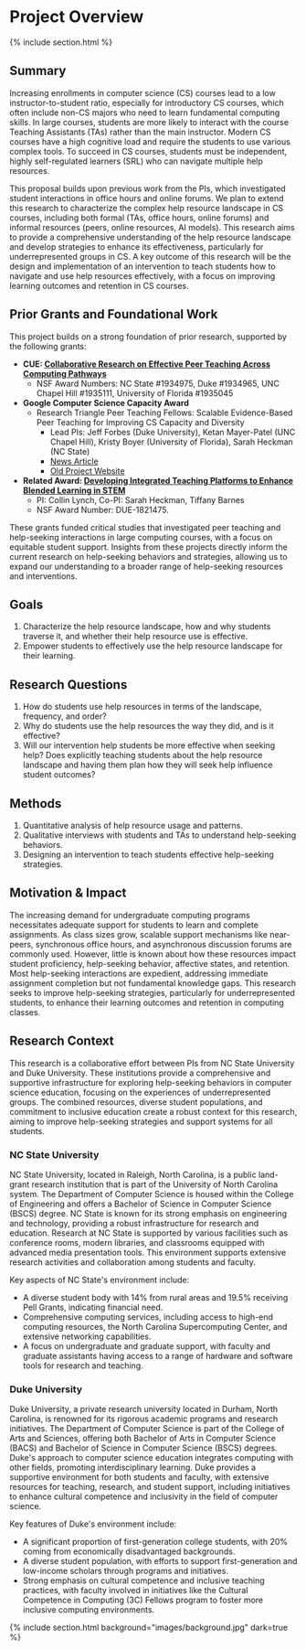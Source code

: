 ---
---

# Project Overview

{% include section.html %}

## Summary
Increasing enrollments in computer science (CS) courses lead to a low instructor-to-student ratio, especially for introductory CS courses, which often include non-CS majors who need to learn fundamental computing skills. In large courses, students are more likely to interact with the course Teaching Assistants (TAs) rather than the main instructor. Modern CS courses have a high cognitive load and require the students to use various complex tools. To succeed in CS courses, students must be independent, highly self-regulated learners (SRL) who can navigate multiple help resources.

This proposal builds upon previous work from the PIs, which investigated student interactions in office hours and online forums. We plan to extend this research to characterize the complex help resource landscape in CS courses, including both formal (TAs, office hours, online forums) and informal resources (peers, online resources, AI models). This research aims to provide a comprehensive understanding of the help resource landscape and develop strategies to enhance its effectiveness, particularly for underrepresented groups in CS. A key outcome of this research will be the design and implementation of an intervention to teach students how to navigate and use help resources effectively, with a focus on improving learning outcomes and retention in CS courses.


## Prior Grants and Foundational Work
This project builds on a strong foundation of prior research, supported by the following grants:
- **CUE: [Collaborative Research on Effective Peer Teaching Across Computing Pathways](https://www.nsf.gov/awardsearch/showAward?AWD_ID=1934965&HistoricalAwards=false)**
  - NSF Award Numbers: NC State #1934975, Duke #1934965, UNC Chapel Hill #1935111, University of Florida #1935045
- **Google Computer Science Capacity Award**
  - Research Triangle Peer Teaching Fellows: Scalable Evidence-Based Peer Teaching for Improving CS Capacity and Diversity
    - Lead PIs: Jeff Forbes (Duke University), Ketan Mayer-Patel (UNC Chapel Hill), Kristy Boyer (University of Florida), Sarah Heckman (NC State)
    - [News Article](https://www.csc.ncsu.edu/news/1768)
    - [Old Project Website](https://www.cs.unc.edu/~kmp/peerteachingfellows/)
- **Related Award: [Developing Integrated Teaching Platforms to Enhance Blended Learning in STEM](https://www.nsf.gov/awardsearch/showAward?AWD_ID=1821475&HistoricalAwards=false)**
  - PI: Collin Lynch, Co-PI: Sarah Heckman, Tiffany Barnes
  - NSF Award Number: DUE-1821475.

These grants funded critical studies that investigated peer teaching and help-seeking interactions in large computing courses, with a focus on equitable student support. Insights from these projects directly inform the current research on help-seeking behaviors and strategies, allowing us to expand our understanding to a broader range of help-seeking resources and interventions.

## Goals
1. Characterize the help resource landscape, how and why students traverse it, and whether their help resource use is effective.
2. Empower students to effectively use the help resource landscape for their learning.

## Research Questions
1. How do students use help resources in terms of the landscape, frequency, and order?
2. Why do students use the help resources the way they did, and is it effective?
3. Will our intervention help students be more effective when seeking help? Does explicitly teaching students about the help resource landscape and having them plan how they will seek help influence student outcomes?

## Methods
1. Quantitative analysis of help resource usage and patterns.
2. Qualitative interviews with students and TAs to understand help-seeking behaviors.
3. Designing an intervention to teach students effective help-seeking strategies.

## Motivation & Impact
The increasing demand for undergraduate computing programs necessitates adequate support for students to learn and complete assignments. As class sizes grow, scalable support mechanisms like near-peers, synchronous office hours, and asynchronous discussion forums are commonly used. However, little is known about how these resources impact student proficiency, help-seeking behavior, affective states, and retention. Most help-seeking interactions are expedient, addressing immediate assignment completion but not fundamental knowledge gaps. This research seeks to improve help-seeking strategies, particularly for underrepresented students, to enhance their learning outcomes and retention in computing classes.

## Research Context
This research is a collaborative effort between PIs from NC State University and Duke University. These institutions provide a comprehensive and supportive infrastructure for exploring help-seeking behaviors in computer science education, focusing on the experiences of underrepresented groups. The combined resources, diverse student populations, and commitment to inclusive education create a robust context for this research, aiming to improve help-seeking strategies and support systems for all students.

### NC State University
NC State University, located in Raleigh, North Carolina, is a public land-grant research institution that is part of the University of North Carolina system. The Department of Computer Science is housed within the College of Engineering and offers a Bachelor of Science in Computer Science (BSCS) degree. NC State is known for its strong emphasis on engineering and technology, providing a robust infrastructure for research and education. Research at NC State is supported by various facilities such as conference rooms, modern libraries, and classrooms equipped with advanced media presentation tools. This environment supports extensive research activities and collaboration among students and faculty.

Key aspects of NC State's environment include:
- A diverse student body with 14% from rural areas and 19.5% receiving Pell Grants, indicating financial need.
- Comprehensive computing services, including access to high-end computing resources, the North Carolina Supercomputing Center, and extensive networking capabilities.
- A focus on undergraduate and graduate support, with faculty and graduate assistants having access to a range of hardware and software tools for research and teaching.

### Duke University
Duke University, a private research university located in Durham, North Carolina, is renowned for its rigorous academic programs and research initiatives. The Department of Computer Science is part of the College of Arts and Sciences, offering both Bachelor of Arts in Computer Science (BACS) and Bachelor of Science in Computer Science (BSCS) degrees. Duke's approach to computer science education integrates computing with other fields, promoting interdisciplinary learning. Duke provides a supportive environment for both students and faculty, with extensive resources for teaching, research, and student support, including initiatives to enhance cultural competence and inclusivity in the field of computer science.

Key features of Duke's environment include:
- A significant proportion of first-generation college students, with 20% coming from economically disadvantaged backgrounds.
- A diverse student population, with efforts to support first-generation and low-income scholars through programs and initiatives.
- Strong emphasis on cultural competence and inclusive teaching practices, with faculty involved in initiatives like the Cultural Competence in Computing (3C) Fellows program to foster more inclusive computing environments.

{% include section.html background="images/background.jpg" dark=true %}
